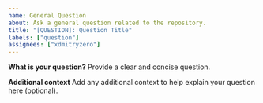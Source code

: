 ```yaml
---
name: General Question
about: Ask a general question related to the repository.
title: "[QUESTION]: Question Title"
labels: ["question"]
assignees: ["xdmitryzero"]
---
```


**What is your question?**
Provide a clear and concise question.

**Additional context**
Add any additional context to help explain your question here (optional).
